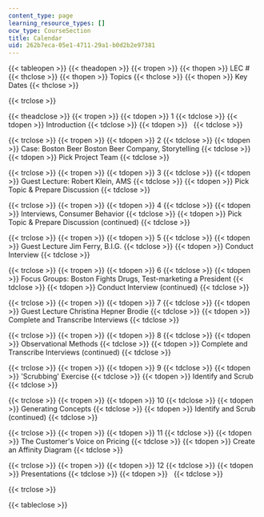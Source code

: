 ```yaml
---
content_type: page
learning_resource_types: []
ocw_type: CourseSection
title: Calendar
uid: 262b7eca-05e1-4711-29a1-b0d2b2e97381
---
```


{{< tableopen >}}
{{< theadopen >}}
{{< tropen >}}
{{< thopen >}}
LEC #
{{< thclose >}}
{{< thopen >}}
Topics
{{< thclose >}}
{{< thopen >}}
Key Dates
{{< thclose >}}

{{< trclose >}}

{{< theadclose >}}
{{< tropen >}}
{{< tdopen >}}
1
{{< tdclose >}}
{{< tdopen >}}
Introduction
{{< tdclose >}}
{{< tdopen >}}
 
{{< tdclose >}}

{{< trclose >}}
{{< tropen >}}
{{< tdopen >}}
2
{{< tdclose >}}
{{< tdopen >}}
Case: Boston Beer Boston Beer Company, Storytelling
{{< tdclose >}}
{{< tdopen >}}
Pick Project Team
{{< tdclose >}}

{{< trclose >}}
{{< tropen >}}
{{< tdopen >}}
3
{{< tdclose >}}
{{< tdopen >}}
Guest Lecture: Robert Klein, AMS
{{< tdclose >}}
{{< tdopen >}}
Pick Topic & Prepare Discussion
{{< tdclose >}}

{{< trclose >}}
{{< tropen >}}
{{< tdopen >}}
4
{{< tdclose >}}
{{< tdopen >}}
Interviews, Consumer Behavior
{{< tdclose >}}
{{< tdopen >}}
Pick Topic & Prepare Discussion (continued)
{{< tdclose >}}

{{< trclose >}}
{{< tropen >}}
{{< tdopen >}}
5
{{< tdclose >}}
{{< tdopen >}}
Guest Lecture Jim Ferry, B.I.G.
{{< tdclose >}}
{{< tdopen >}}
Conduct Interview
{{< tdclose >}}

{{< trclose >}}
{{< tropen >}}
{{< tdopen >}}
6
{{< tdclose >}}
{{< tdopen >}}
Focus Groups: Boston Fights Drugs, Test-marketing a President
{{< tdclose >}}
{{< tdopen >}}
Conduct Interview (continued)
{{< tdclose >}}

{{< trclose >}}
{{< tropen >}}
{{< tdopen >}}
7
{{< tdclose >}}
{{< tdopen >}}
Guest Lecture Christina Hepner Brodie
{{< tdclose >}}
{{< tdopen >}}
Complete and Transcribe Interviews
{{< tdclose >}}

{{< trclose >}}
{{< tropen >}}
{{< tdopen >}}
8
{{< tdclose >}}
{{< tdopen >}}
Observational Methods
{{< tdclose >}}
{{< tdopen >}}
Complete and Transcribe Interviews (continued)
{{< tdclose >}}

{{< trclose >}}
{{< tropen >}}
{{< tdopen >}}
9
{{< tdclose >}}
{{< tdopen >}}
'Scrubbing' Exercise
{{< tdclose >}}
{{< tdopen >}}
Identify and Scrub
{{< tdclose >}}

{{< trclose >}}
{{< tropen >}}
{{< tdopen >}}
10
{{< tdclose >}}
{{< tdopen >}}
Generating Concepts
{{< tdclose >}}
{{< tdopen >}}
Identify and Scrub (continued)
{{< tdclose >}}

{{< trclose >}}
{{< tropen >}}
{{< tdopen >}}
11
{{< tdclose >}}
{{< tdopen >}}
The Customer's Voice on Pricing
{{< tdclose >}}
{{< tdopen >}}
Create an Affinity Diagram
{{< tdclose >}}

{{< trclose >}}
{{< tropen >}}
{{< tdopen >}}
12
{{< tdclose >}}
{{< tdopen >}}
Presentations
{{< tdclose >}}
{{< tdopen >}}
 
{{< tdclose >}}

{{< trclose >}}

{{< tableclose >}}